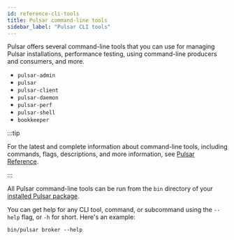```yaml
---
id: reference-cli-tools
title: Pulsar command-line tools
sidebar_label: "Pulsar CLI tools"
---
```


Pulsar offers several command-line tools that you can use for managing Pulsar installations, performance testing, using command-line producers and consumers, and more.

* `pulsar-admin`
* `pulsar`
* `pulsar-client`
* `pulsar-daemon`
* `pulsar-perf`
* `pulsar-shell`
* `bookkeeper`

:::tip

For the latest and complete information about command-line tools, including commands, flags, descriptions, and more information, see [Pulsar Reference](pathname:///reference/#/@pulsar:version_reference@/).

:::

All Pulsar command-line tools can be run from the `bin` directory of your [installed Pulsar package](getting-started-standalone.md).

You can get help for any CLI tool, command, or subcommand using the `--help` flag, or `-h` for short. Here's an example:

```shell
bin/pulsar broker --help
```
